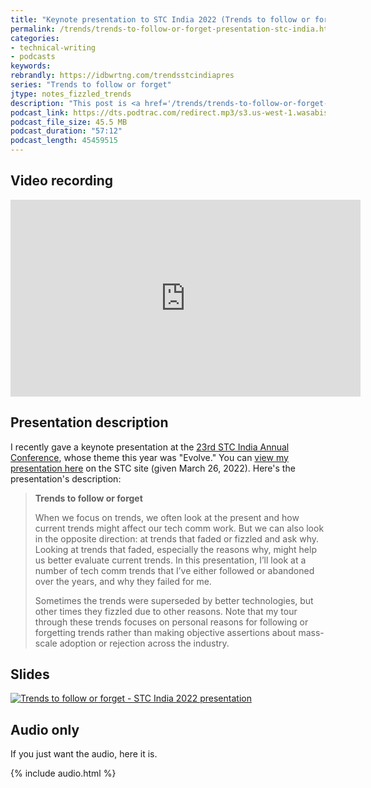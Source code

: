 ```yaml
---
title: "Keynote presentation to STC India 2022 (Trends to follow or forget)"
permalink: /trends/trends-to-follow-or-forget-presentation-stc-india.html
categories:
- technical-writing
- podcasts
keywords:
rebrandly: https://idbwrtng.com/trendsstcindiapres
series: "Trends to follow or forget"
jtype: notes_fizzled_trends
description: "This post is <a href='/trends/trends-to-follow-or-forget-intro.html'>part of a series</a> that explores tech comm trends that I've either followed or forgotten, and why. The overall goal is to better understand the reasons that drive trend adoption or abandonment in my personal career. This post contains a keynote presentation I gave to STC India on March 26, 2022."
podcast_link: https://dts.podtrac.com/redirect.mp3/s3.us-west-1.wasabisys.com/idbwmedia.com/podcasts/stcindiatrendstofollow2022.mp3
podcast_file_size: 45.5 MB
podcast_duration: "57:12"
podcast_length: 45459515
---
```


## Video recording

<iframe width="560" height="315" src="https://www.youtube.com/embed/VHXES-nnUGA" title="YouTube video player" frameborder="0" allow="accelerometer; autoplay; clipboard-write; encrypted-media; gyroscope; picture-in-picture" allowfullscreen></iframe>

## Presentation description

I recently gave a keynote presentation at the [23rd STC India Annual Conference](https://stc-india.org/conferences/2022/), whose theme this year was "Evolve." You can [view my presentation here](https://stc-india.org/conferences/2022/tom-johnson-keynote/) on the STC site (given March 26, 2022). Here's the presentation's description:

> **Trends to follow or forget**
>
> When we focus on trends, we often look at the present and how current trends might affect our tech comm work. But we can also look in the opposite direction: at trends that faded or fizzled and ask why. Looking at trends that faded, especially the reasons why, might help us better evaluate current trends. In this presentation, I’ll look at a number of tech comm trends that I’ve either followed or abandoned over the years, and why they failed for me.
>
> Sometimes the trends were superseded by better technologies, but other times they fizzled due to other reasons. Note that my tour through these trends focuses on personal reasons for following or forgetting trends rather than making objective assertions about mass-scale adoption or rejection across the industry.

## Slides

<a href="https://idratherbewriting.com/learnapidoc/slides/fizzled_trends.html"><img style="max-width: 450px" src="https://s3.us-west-1.wasabisys.com/idbwmedia.com/images/trendstofollowslidethumb.png" alt="Trends to follow or forget - STC India 2022 presentation" /></a>

## Audio only

If you just want the audio, here it is.

{% include audio.html %}
